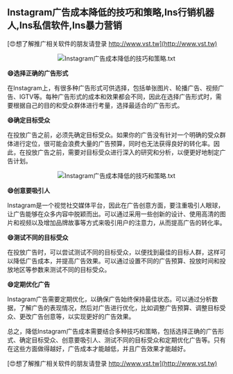 ## **Instagram广告成本降低的技巧和策略,Ins行销机器人,Ins私信软件,Ins暴力营销**

[😍想了解推广相关软件的朋友请登录 http://www.vst.tw](http://www.vst.tw)

 <center><img src="https://vst.tw/MP4/tuiguang/png/2.png" alt="Instagram广告成本降低的技巧和策略.txt"></center>

**😄选择正确的广告形式**

在Instagram上，有很多种广告形式可供选择，包括单张图片、轮播广告、视频广告、IGTV等。每种广告形式的成本和效果都会不同，因此在选择广告形式时，需要根据自己的目的和受众群体进行考量，选择最适合的广告形式。

**😄确定目标受众**

在投放广告之前，必须先确定目标受众。如果你的广告没有针对一个明确的受众群体进行定位，很可能会浪费大量的广告预算，同时也无法获得良好的转化率。因此，在投放广告之前，需要对目标受众进行深入的研究和分析，以便更好地制定广告计划。

 <center><img src="https://vst.tw/MP4/tuiguang/png/0.png" alt="Instagram广告成本降低的技巧和策略.txt"></center>

**😄创意要吸引人**

Instagram是一个视觉社交媒体平台，因此在广告创意方面，要注重吸引人眼球，让广告能够在众多内容中脱颖而出。可以通过采用一些创新的设计、使用高清的图片和视频以及增加品牌故事等方式来吸引用户的注意力，从而提高广告的转化率。

**😄测试不同的目标受众**

在投放广告时，可以尝试测试不同的目标受众，以便找到最佳的目标人群，这样可以降低广告成本，并提高广告效果。可以通过设置不同的广告预算、投放时间和投放地区等参数来测试不同的目标受众。

**😄定期优化广告**

Instagram广告需要定期优化，以确保广告始终保持最佳状态。可以通过分析数据，了解广告的表现情况，然后对广告进行优化，比如调整广告预算、调整目标受众、更改广告创意等，以实现更好的广告效果。

总之，降低Instagram广告成本需要结合多种技巧和策略，包括选择正确的广告形式、确定目标受众、创意要吸引人、测试不同的目标受众和定期优化广告等。只有在这些方面做得越好，广告成本才能越低，并且广告效果才能越好。

[😍想了解推广相关软件的朋友请登录 http://www.vst.tw](http://www.vst.tw)




